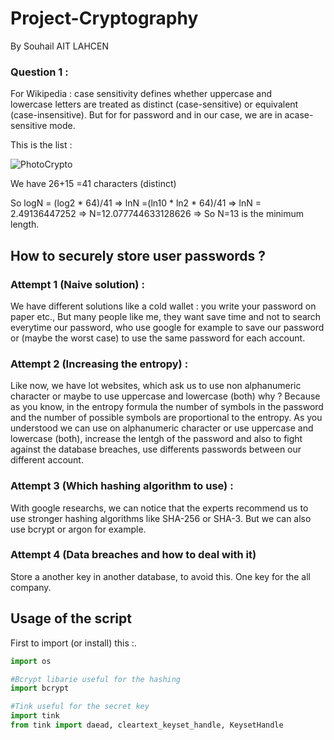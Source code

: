 # Project-Cryptography
By Souhail AIT LAHCEN

### Question  1 :

For Wikipedia : case sensitivity defines whether uppercase and lowercase letters are treated as distinct (case-sensitive) or equivalent (case-insensitive). But for for password and in our case, we are in acase-sensitive mode. 

This is the list :

![PhotoCrypto](https://user-images.githubusercontent.com/55179344/147825946-69da5716-ba1d-4e64-94d9-ae91c3ec83dd.png)


We have 26+15 =41 characters (distinct)

So logN = (log2 * 64)/41 => lnN =(ln10 * ln2 * 64)/41 => lnN = 2.49136447252 => N=12.077744633128626 => So N=13 is the minimum length.


## How to securely store user passwords ?

### Attempt 1 (Naive solution) :

We have different solutions like a cold wallet : you write your password on paper etc., But many people like me, they want save time and not to search everytime our password, who use google for example to save our password or (maybe the worst case) to use the same password for each account.

### Attempt 2 (Increasing the entropy) :

Like now, we have lot websites, which ask us to use non alphanumeric character or maybe to use uppercase and lowercase (both)  why ? Because as you know, in the entropy formula the number of symbols in the password and the number of possible symbols are proportional to the entropy. As you understood we can use on alphanumeric character or use uppercase and lowercase (both), increase the lentgh of the password and also to fight against the database breaches, use differents passwords between our different account.

### Attempt 3 (Which hashing algorithm to use) :

With google researchs, we can notice that the experts recommend us to use stronger hashing algorithms like SHA-256 or SHA-3. But we can also use bcrypt or argon for example. 

### Attempt 4 (Data breaches and how to deal with it)

Store a another key in another database, to avoid this. One key for the all company.


## Usage of the script

First to import (or install) this :.


```py
import os

#Bcrypt libarie useful for the hashing
import bcrypt

#Tink useful for the secret key
import tink
from tink import daead, cleartext_keyset_handle, KeysetHandle
```
